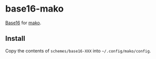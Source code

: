# base16-mako

[Base16](http://chriskempson.com/projects/base16) for [mako](https://github.com/emersion/mako).

## Install

Copy the contents of `schemes/base16-XXX` into `~/.config/mako/config`.
